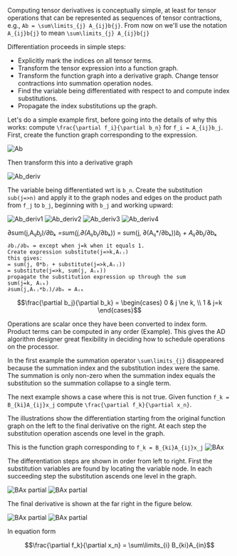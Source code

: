 Computing tensor derivatives is conceptually simple, at least for tensor operations that can be represented as sequences of tensor contractions, e.g., ``Ab = \sum\limits_{j} A_{ij}b{j}``. From now on we'll use the notation ``A_{ij}b{j}`` to mean ``\sum\limits_{j} A_{ij}b{j}``

Differentiation proceeds in simple steps:

* Explicitly mark the indices on all tensor terms.
* Transform the tensor expression into a function graph.
* Transform the function graph into a derivative graph. Change tensor contractions into summation operation nodes.
* Find the variable being differentiated with respect to and compute index substitutions. 
* Propagate the index substitutions up the graph.

Let's do a simple example first, before going into the details of why this works: compute ``\frac{\partial f_i}{\partial b_n}`` for ``f_i = A_{ij}b_j``. First, create the function graph corresponding to the expression.

![Ab](illustrations/Ab/Ab_illustration.svg)

Then transform this into a derivative graph

![Ab_deriv](illustrations/Ab/Ab_illustrationD.svg)

The variable being differentiated wrt is ``b_n``. Create the substitution ``sub(j=>n)`` and apply it to the graph nodes and edges on the product path from ``f_j`` to ``b_j``, beginning with ``b_j`` and working upward:

![Ab_deriv1](illustrations/Ab/Ab_partial_Aij_step1D.svg)
![Ab_deriv2](illustrations/Ab/Ab_partial_Aij_step2D.svg)
![Ab_deriv3](illustrations/Ab/Ab_partial_Aij_step3D.svg)
![Ab_deriv4](illustrations/Ab/Ab_partial_Aij_step4D.svg)

∂sum(j,Aᵢⱼ*bⱼ)/∂bₖ =sum(j,∂(Aᵢⱼ*bⱼ/∂bₖ))
    = sum(j, ∂(Aᵢⱼ*/∂bₖ))*bⱼ + Aᵢⱼ*∂bⱼ/∂bₖ

    ∂bⱼ/∂bₖ = except when j=k when it equals 1. 
    Create expression substitute(j=>k,Aᵢⱼ)
    this gives:
    = sum(j, 0*bⱼ + substitute(j=>k,Aᵢⱼ))
    = substitute(j=>k, sum(j, Aᵢₖ))
    propagate the substitution expression up through the sum
    sum(j=k, Aᵢₖ)
    ∂sum(j,Aᵢⱼ*bⱼ)/∂bₖ = Aᵢₖ


```math
\frac{\partial b_j}{\partial b_k} = \begin{cases}
0  & j \ne k, \\
1 & j=k
\end{cases}
```

Operations are scalar once they have been converted to index form. Product terms can be computed in any order (Example). This gives the AD algorithm designer great flexibility in deciding how to schedule operations on the processor.


In the first example the summation operator ``\sum\limits_{j}`` disappeared because the summation index and the substitution index were the same. The summation is only non-zero when the summation index equals the substitution so the summation collapse to a single term. 

The next example shows a case where this is not true. Given function ``f_k = B_{ki}A_{ij}x_j`` compute ``\frac{\partial f_k}{\partial x_n}``.

The illustrations show the differentiation starting from the original function graph on the left to the final derivative on the right. At each step the substitution operation ascends one level in the graph.

This is the function graph corresponding to ``f_k = B_{ki}A_{ij}x_j`` ![BAx](illustrations/BAx/BAx_illustration.svg)

The differentiation steps are shown in order from left to right. First the substitution variables are found by locating the variable node. In each succeeding step the substitution ascends one level in the graph.

![BAx partial](illustrations/BAx/BAx_partial_xj_step1D.svg)
![BAx partial](illustrations/BAx/BAx_partial_xj_step2D.svg)

 The final derivative is shown at the far right in the figure below.

![BAx partial](illustrations/BAx/BAx_partial_xj_step3D.svg)
![BAx partial](illustrations/BAx/BAx_partial_xj_step4D.svg)

In equation form
```math
\frac{\partial f_k}{\partial x_n} = \sum\limits_{i} B_{ki}A_{in}
```






